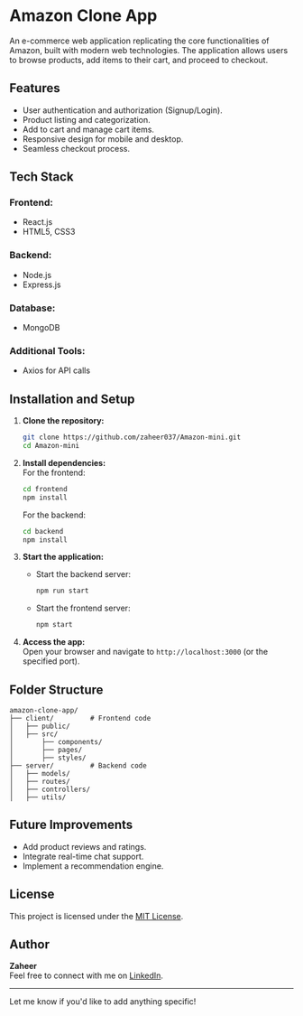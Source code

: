 
# Amazon Clone App  

An e-commerce web application replicating the core functionalities of Amazon, built with modern web technologies. The application allows users to browse products, add items to their cart, and proceed to checkout.

## Features  
- User authentication and authorization (Signup/Login).  
- Product listing and categorization.  
- Add to cart and manage cart items.  
- Responsive design for mobile and desktop.  
- Seamless checkout process.  

## Tech Stack  

### Frontend:  
- React.js  
- HTML5, CSS3  

### Backend:  
- Node.js  
- Express.js  

### Database:  
- MongoDB  

### Additional Tools:  
- Axios for API calls  

## Installation and Setup  

1. **Clone the repository:**  
   ```bash  
   git clone https://github.com/zaheer037/Amazon-mini.git  
   cd Amazon-mini
   ```  

2. **Install dependencies:**  
   For the frontend:  
   ```bash  
   cd frontend  
   npm install  
   ```  
   For the backend:  
   ```bash  
   cd backend  
   npm install  
   ```  

3. **Start the application:**  
   - Start the backend server:  
     ```bash  
     npm run start  
     ```  
   - Start the frontend server:  
     ```bash  
     npm start  
     ```  

4. **Access the app:**  
   Open your browser and navigate to `http://localhost:3000` (or the specified port).  

## Folder Structure  

```  
amazon-clone-app/  
├── client/         # Frontend code  
│   ├── public/  
│   ├── src/  
│       ├── components/  
│       ├── pages/  
│       ├── styles/  
├── server/         # Backend code  
│   ├── models/  
│   ├── routes/  
│   ├── controllers/  
│   ├── utils/  
```  

## Future Improvements  
- Add product reviews and ratings.  
- Integrate real-time chat support.  
- Implement a recommendation engine.  

## License  
This project is licensed under the [MIT License](LICENSE).  

## Author  
**Zaheer**  
Feel free to connect with me on [LinkedIn](https://www.linkedin.com).  

---

Let me know if you'd like to add anything specific!
